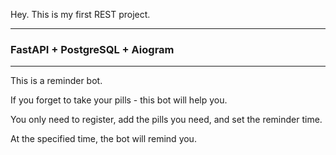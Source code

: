 Hey. This is my first REST project.
___
### **FastAPI + PostgreSQL + Aiogram**
___
This is a reminder bot.

If you forget to take your pills - this bot will help you.

You only need to register, add the pills you need, and set the reminder time.

At the specified time, the bot will remind you.

